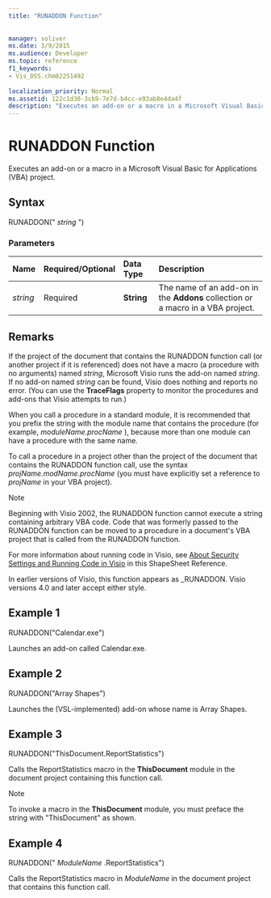 ```yaml
---
title: "RUNADDON Function"
 
 
manager: soliver
ms.date: 3/9/2015
ms.audience: Developer
ms.topic: reference
f1_keywords:
- Vis_DSS.chm82251492
 
localization_priority: Normal
ms.assetid: 122c1d30-3cb9-7e7d-b4cc-e93ab8e4da4f
description: "Executes an add-on or a macro in a Microsoft Visual Basic for Applications (VBA) project."
---
```


# RUNADDON Function

Executes an add-on or a macro in a Microsoft Visual Basic for Applications (VBA) project. 
  
## Syntax

RUNADDON(" *string*  ") 
  
### Parameters

|**Name**|**Required/Optional**|**Data Type**|**Description**|
|:-----|:-----|:-----|:-----|
| _string_ <br/> |Required  <br/> |**String** <br/> | The name of an add-on in the **Addons** collection or a macro in a VBA project.  <br/> |
   
## Remarks

If the project of the document that contains the RUNADDON function call (or another project if it is referenced) does not have a macro (a procedure with no arguments) named  _string_, Microsoft Visio runs the add-on named  _string_. If no add-on named  _string_ can be found, Visio does nothing and reports no error. (You can use the **TraceFlags** property to monitor the procedures and add-ons that Visio attempts to run.) 
  
When you call a procedure in a standard module, it is recommended that you prefix the string with the module name that contains the procedure (for example,  *moduleName.procName*  ), because more than one module can have a procedure with the same name. 
  
To call a procedure in a project other than the project of the document that contains the RUNADDON function call, use the syntax  *projName.modName.procName*  (you must have explicitly set a reference to  *projName*  in your VBA project). 
  
> [!NOTE]
>  Beginning with Visio 2002, the RUNADDON function cannot execute a string containing arbitrary VBA code. Code that was formerly passed to the RUNADDON function can be moved to a procedure in a document's VBA project that is called from the RUNADDON function. 
  
For more information about running code in Visio, see [About Security Settings and Running Code in Visio](about-security-settings-and-running-code-in-visio-shapesheet.md) in this ShapeSheet Reference. 
  
In earlier versions of Visio, this function appears as _RUNADDON. Visio versions 4.0 and later accept either style. 
  
## Example 1

RUNADDON("Calendar.exe")
  
Launches an add-on called Calendar.exe.
  
## Example 2

RUNADDON("Array Shapes")
  
Launches the (VSL-implemented) add-on whose name is Array Shapes.
  
## Example 3

RUNADDON("ThisDocument.ReportStatistics")
  
Calls the ReportStatistics macro in the **ThisDocument** module in the document project containing this function call. 
  
> [!NOTE]
>  To invoke a macro in the **ThisDocument** module, you must preface the string with "ThisDocument" as shown. 
  
## Example 4

RUNADDON(" *ModuleName*  .ReportStatistics") 
  
Calls the ReportStatistics macro in  *ModuleName*  in the document project that contains this function call. 
  

